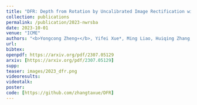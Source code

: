 ```yaml
---
title: "DFR: Depth from Rotation by Uncalibrated Image Rectification with Latitudinal Motion Assumption"
collection: publications
permalink: /publication/2023-nwrsba
date: 2023-10-01
venue: "ICME"
authors: "<b>Yongcong Zheng∗</b>, Yifei Xue*, Ming Liao, Huiqing Zhang, Yizhen Lao†"
url: 
bibtex: 
openpdf: https://arxiv.org/pdf/2307.05129
arxiv: [https://arxiv.org/pdf/2307.05129]
supp: 
teaser: images/2023_dfr.png
videoresults: 
videotalk: 
poster: 
code: [https://github.com/zhangtaxue/DFR]
---
```

